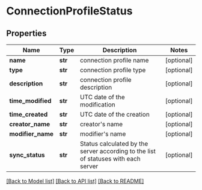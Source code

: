 # ConnectionProfileStatus

## Properties
Name | Type | Description | Notes
------------ | ------------- | ------------- | -------------
**name** | **str** | connection profile name | [optional] 
**type** | **str** | connection profile type | [optional] 
**description** | **str** | connection profile description | [optional] 
**time_modified** | **str** | UTC date of the modification | [optional] 
**time_created** | **str** | UTC date of the creation | [optional] 
**creator_name** | **str** | creator&#x27;s name | [optional] 
**modifier_name** | **str** | modifier&#x27;s name | [optional] 
**sync_status** | **str** | Status calculated by the server according to the list of statuses with each server | [optional] 

[[Back to Model list]](../README.md#documentation-for-models) [[Back to API list]](../README.md#documentation-for-api-endpoints) [[Back to README]](../README.md)

